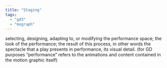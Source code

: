 ```yaml
---
title: "Staging"
tags:
  - "gd3"
  - "mograph"
---
```


selecting, designing, adapting to, or modifying the performance space; the look of the performance; the result of this process, in other words the spectacle that a play presents in performance, its visual detail. (for GD purposes “performance” refers to the animations and content contained in the motion graphic itself)

